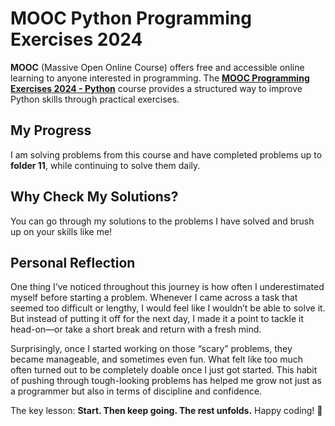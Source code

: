 # MOOC Python Programming Exercises 2024

**MOOC** (Massive Open Online Course) offers free and accessible online learning to anyone interested in programming. The [**MOOC Programming Exercises 2024 - Python**](https://programming-24.mooc.fi/) course provides a structured way to improve Python skills through practical exercises.

## My Progress
I am solving problems from this course and have completed problems up to **folder 11**, while continuing to solve them daily.

## Why Check My Solutions?
You can go through my solutions to the problems I have solved and brush up on your skills like me!



## Personal Reflection

One thing I’ve noticed throughout this journey is how often I underestimated myself before starting a problem. Whenever I came across a task that seemed too difficult or lengthy, I would feel like I wouldn’t be able to solve it. But instead of putting it off for the next day, I made it a point to tackle it head-on—or take a short break and return with a fresh mind.

Surprisingly, once I started working on those “scary” problems, they became manageable, and sometimes even fun. What felt like too much often turned out to be completely doable once I just got started. This habit of pushing through tough-looking problems has helped me grow not just as a programmer but also in terms of discipline and confidence.

The key lesson: **Start. Then keep going. The rest unfolds.**
Happy coding! 🚀

